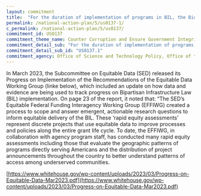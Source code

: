 ```yaml
---
layout: commitment
title:  "For the duration of implementation of programs in BIL, the Biden-Harris Administration commits to implementing this guidance by using data and evidence to guide infrastructure investments and track progress;"
permalink: /national-action-plan/5/us0137-1/
c_permalink: /national-action-plan/5/us0137/
commitment_id: US0137
commitment_theme_name: Counter Corruption and Ensure Government Integrity and Accountability to the Public
commitment_detail_sub: "For the duration of implementation of programs in BIL, the Biden-Harris Administration commits to implementing this guidance by using data and evidence to guide infrastructure investments and track progress;"
commitment_detail_sub_id: "US0137.1"
commitment_agency: Office of Science and Technology Policy, Office of the Chief Technology Officer
---
```


In March 2023, the Subcommittee on Equitable Data (SED) released its Progress on Implementation of the Recommendations of the Equitable Data Working Group (linke below), which included an update on how data and evidence are being used to track progress on Bipartisan Infrastructure Law (BIL) implementation. On page 23 of the report, it noted that: “The SED’s Equitable Federal Funding Interagency Working Group (EFFIWG) created a process to scope and answer emergent, actionable research questions to inform equitable delivery of the BIL. These ‘rapid equity assessments’ represent discrete projects that use equitable data to improve processes and policies along the entire grant life cycle. To date, the EFFIWG, in collaboration with agency program staff, has conducted many rapid equity assessments including those that evaluate the geographic patterns of programs directly serving Americans and the distribution of project announcements throughout the country to better understand patterns of access among underserved communities.

[https://www.whitehouse.gov/wp-content/uploads/2023/03/Progress-on-Equitable-Data-Mar2023.pdf](https://www.whitehouse.gov/wp-content/uploads/2023/03/Progress-on-Equitable-Data-Mar2023.pdf)